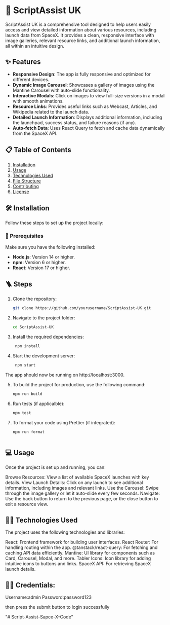 # 🚀 ScriptAssist UK

ScriptAssist UK is a comprehensive tool designed to help users easily access and view detailed information about various resources, including launch data from SpaceX. It provides a clean, responsive interface with image galleries, relevant resource links, and additional launch information, all within an intuitive design.

## ✨ Features

- **Responsive Design**: The app is fully responsive and optimized for different devices.
- **Dynamic Image Carousel**: Showcases a gallery of images using the Mantine Carousel with auto-slide functionality.
- **Interactive Modals**: Click on images to view full-size versions in a modal with smooth animations.
- **Resource Links**: Provides useful links such as Webcast, Articles, and Wikipedia related to the launch data.
- **Detailed Launch Information**: Displays additional information, including the launchpad, success status, and failure reasons (if any).
- **Auto-fetch Data**: Uses React Query to fetch and cache data dynamically from the SpaceX API.

## 📋 Table of Contents

1. [Installation](#installation)
2. [Usage](#usage)
3. [Technologies Used](#technologies-used)
4. [File Structure](#file-structure)
5. [Contributing](#contributing)
6. [License](#license)

## 🛠️ Installation

Follow these steps to set up the project locally:

### 💉 Prerequisites

Make sure you have the following installed:

- **Node.js**: Version 14 or higher.
- **npm**: Version 6 or higher.
- **React**: Version 17 or higher.

## 🪜 Steps

1. Clone the repository:

   ```bash
   git clone https://github.com/yourusername/ScriptAssist-UK.git

1. Navigate to the project folder:

   ```bash
   cd ScriptAssist-UK
1. Install the required dependencies:

   ```bash
    npm install
1. Start the development server:

   ```bash
    npm start
  The app should now be running on http://localhost:3000.


5. To build the project for production, use the following command:

   ```bash
   npm run build
6. Run tests (if applicalble):

   ```bash
   npm test
7. To format your code using Prettier (if integrated):

   ```bash
   npm run format



## 💻 Usage

Once the project is set up and running, you can:

Browse Resources: View a list of available SpaceX launches with key details.
View Launch Details: Click on any launch to see additional information, including images and relevant links.
Use the Carousel: Swipe through the image gallery or let it auto-slide every few seconds.
Navigate: Use the back button to return to the previous page, or the close button to exit a resource view.

## 👨‍💻 Technologies Used

The project uses the following technologies and libraries:

React: Frontend framework for building user interfaces.
React Router: For handling routing within the app.
@tanstack/react-query: For fetching and caching API data efficiently.
Mantine: UI library for components such as Card, Carousel, Modal, and more.
Tabler Icons: Icon library for adding intuitive icons to buttons and links.
SpaceX API: For retrieving SpaceX launch details.

## 👨‍💻 Credentials:

Username:admin
Password:password123

then press the submit button to login successfully








"# Script-Assist-Sapce-X-Code" 
